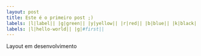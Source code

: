 ```yaml
---
layout: post
title: Este é o primeiro post ;)
labels: |l|label|| |g|green|| |y|yellow|| |r|red|| |b|blue|| |k|black||
labels: |l|hello-world|| |g|#first||
---
```

Layout em desenvolvimento